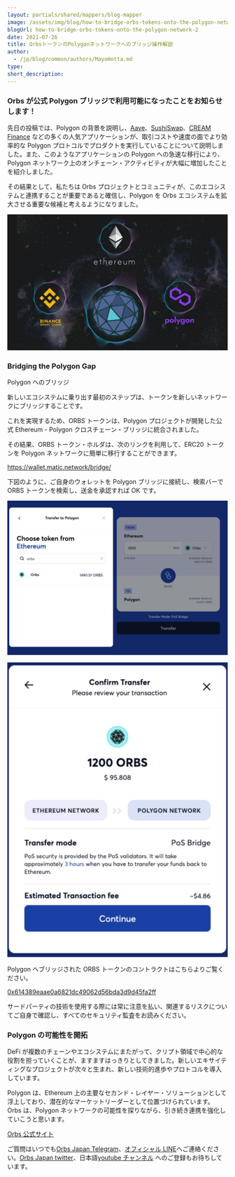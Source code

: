 ```yaml
---
layout: partials/shared/mappers/blog-mapper
image: /assets/img/blog/how-to-bridge-orbs-tokens-onto-the-polygon-network/bg.png
blogUrl: how-to-bridge-orbs-tokens-onto-the-polygon-network-2
date: 2021-07-26
title: OrbsトークンのPolygonネットワークへのブリッジ操作解説
author:
  - /jp/blog/common/authors/MayoHotta.md
type:
short_description:
---
```


### Orbs が公式 Polygon ブリッジで利用可能になったことをお知らせします！

先日の投稿では、Polygon の背景を説明し、[Aave](https://www.coindesk.com/defi-major-aave-working-with-polygon-to-bypass-ethereum-congestion)、[SushiSwap](https://blog.polygon.technology/continuing-defi-summer-sushiswap-is-live-on-polygon-with-30m-usd-in-liquidity-rewards-b58c6dcc98a6)、[CREAM Finance](https://www.coindesk.com/cream-finance-announces-integration-with-polygon) などの多くの人気アプリケーションが、取引コストや速度の面でより効率的な Polygon プロトコルでプロダクトを実行していることについて説明しました。また、このようなアプリケーションの Polygon への急速な移行により、Polygon ネットワーク上のオンチェーン・アクティビティが大幅に増加したことを紹介しました。

その結果として、私たちは Orbs プロジェクトとコミュニティが、このエコシステムと連携することが重要であると確信し、Polygon を Orbs エコシステムを拡大させる重要な候補と考えるようになりました。

![](/assets/img/blog/how-to-bridge-orbs-tokens-onto-the-polygon-network/img1.jpeg)

### Bridging the Polygon Gap

Polygon へのブリッジ

新しいエコシステムに乗り出す最初のステップは、トークンを新しいネットワークにブリッジすることです。

これを実現するため、ORBS トークンは、Polygon プロジェクトが開発した公式 Ethereum - Polygon クロスチェーン・ブリッジに統合されました。

その結果、ORBS トークン・ホルダは、次のリンクを利用して、ERC20 トークンを Polygon ネットワークに簡単に移行することができます。

<https://wallet.matic.network/bridge/>

下図のように、ご自身のウォレットを Polygon ブリッジに接続し、検索バーで ORBS トークンを検索し、送金を承認すれば OK です。

![](/assets/img/blog/how-to-bridge-orbs-tokens-onto-the-polygon-network/img2.png)

![](/assets/img/blog/how-to-bridge-orbs-tokens-onto-the-polygon-network/img3.png)

Polygon へブリッジされた ORBS トークンのコントラクトはこちらよりご覧ください。

[0x614389eaae0a6821dc49062d56bda3d9d45fa2ff](https://polygonscan.com/token/0x614389eaae0a6821dc49062d56bda3d9d45fa2ff)

サードパーティの技術を使用する際には常に注意を払い、関連するリスクについてご自身で確認し、すべてのセキュリティ監査をお読みください。

### Polygon の可能性を開拓

DeFi が複数のチェーンやエコシステムにまたがって、クリプト領域で中心的な役割を担っていくことが、ますますはっきりとしてきました。新しいエキサイティングなプロジェクトが次々と生まれ、新しい技術的進歩やプロトコルを導入しています。

Polygon は、Ethereum 上の主要なセカンド・レイヤー・ソリューションとして浮上しており、潜在的なマーケットリーダーとして位置づけられています。Orbs は、Polygon ネットワークの可能性を探りながら、引き続き連携を強化していこうと思います。

<div class='line-separator'></div>

[Orbs 公式サイト](https://www.orbs.com/jp/)

ご質問はいつでも[Orbs Japan Telegram](https://t.me/joinchat/G0HZhBQssmZ05v6sp_G6jg)、[オフィシャル LINE](https://line.me/R/ti/p/%40vrf9558a)へご連絡ください。[Orbs Japan twitter](https://twitter.com/JapanOrbs)、日本語[youtube チャンネル](https://www.youtube.com/channel/UCZePjhX4e6CuAe8v63Li9lg) へのご登録もお待ちしています。

